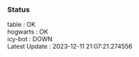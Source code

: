 ### Status


table : OK  
hogwarts : OK  
icy-bot : DOWN  
Latest Update : 2023-12-11 21:07:21.274556
